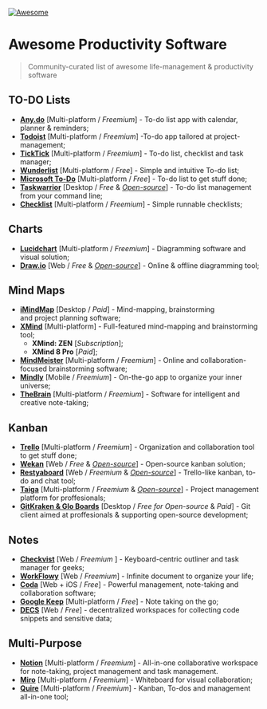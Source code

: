 [![Awesome](https://awesome.re/badge-flat2.svg)](https://awesome.re)
# Awesome Productivity Software
> Community-curated list of awesome life-management & productivity software
## TO-DO Lists
* [**Any.do**](https://www.any.do/) [Multi-platform / *Freemium*] - To-do list app with calendar, planner & reminders;
* [**Todoist**](https://todoist.com/) [Multi-platform / *Freemium*] -To-do app tailored at project-management;
* [**TickTick**](https://ticktick.com/) [Multi-platform / *Freemium*] - To-do list, checklist and task manager;
* [**Wunderlist**](https://www.wunderlist.com/) [Multi-platform / *Free*] - Simple and intuitive To-do list;
* [**Microsoft To-Do**](https://todo.microsoft.com/) [Multi-platform / *Free*] - To-do list to get stuff done;
* [**Taskwarrior**](https://taskwarrior.org/) [Desktop / *Free* & [*Open-source*](https://github.com/GothenburgBitFactory/taskwarrior)] - To-do list management from your command line;
* [**Checklist**](https://checklist.com/) [Multi-platform / *Freemium*] - Simple runnable checklists;
## Charts
* [**Lucidchart**](http://lucidchart.com/) [Multi-platform / *Freemium*] - Diagramming software and visual solution;
* [**Draw.io**](https://www.draw.io/) [Web / *Free* & [*Open-source*](https://github.com/jgraph/drawio)] - Online & offline diagramming tool;
## Mind Maps
* [**iMindMap**](https://imindmap.com/) [Desktop / *Paid*] - Mind-mapping, brainstorming  
and project planning software;
* [**XMind**](https://www.xmind.net/) [Multi-platform] - Full-featured mind-mapping and brainstorming tool;
	* **XMind: ZEN** [*Subscription*];
	* **XMind 8 Pro** [*Paid*];
* [**MindMeister**](https://www.mindmeister.com/) [Multi-platform / *Freemium*] - Online and collaboration-focused brainstorming software;
* [**Mindly**](http://www.mindlyapp.com/) [Mobile / *Freemium*] - On-the-go app to organize your inner universe;
* [**TheBrain**](https://www.thebrain.com/) [Multi-platform / *Freemium*] - Software for intelligent and creative note-taking;
## Kanban
* [**Trello**](https://trello.com/) [Multi-platform / *Freemium*] - Organization and collaboration tool to get stuff done;
* [**Wekan**](https://wekan.github.io/) [Web / *Free* & [*Open-source*](https://github.com/wekan/wekan)] - Open-source kanban solution;
* [**Restyaboard**](https://restya.com/board) [Web / *Freemium* & [*Open-source*](https://github.com/RestyaPlatform/board)] - Trello-like kanban, to-do and chat tool;
* [**Taiga**](https://taiga.io/) [Multi-platform / *Freemium* & [*Open-source*](https://github.com/taigaio/)] - Project management platform for proffesionals;
* [**GitKraken & Glo Boards**](https://www.gitkraken.com/glo) [Desktop / *Free for Open-source* & *Paid*] - Git client aimed at proffesionals & supporting open-source development; 
## Notes
* [**Checkvist**](https://checkvist.com/) [Web / *Freemium* ] - Keyboard-centric outliner and task manager for geeks;
* [**WorkFlowy**](https://www.workflowy.com/) [Web / *Freemium*] - Infinite document to organize your life;
* [**Coda**](https://coda.io/) [Web + iOS / *Free*] - Powerful management, note-taking and collaboration software;
* [**Google Keep**](https://www.google.com/keep/) [Multi-platform / *Free*] - Note taking on the go; 
* [**DECS**](https://app.decs.xyz/) [Web / *Free*] - decentralized workspaces for collecting code snippets and sensitive data;
## Multi-Purpose
* [**Notion**](https://www.notion.so/) [Multi-platform / *Freemium*] - All-in-one collaborative workspace for note-taking, project management and task management.
* [**Miro**](https://miro.com/) [Multi-platform / *Freemium*] - Whiteboard for visual collaboration;
* [**Quire**](https://quire.io/) [Multi-platform / *Freemium*] - Kanban, To-dos and management all-in-one tool;
